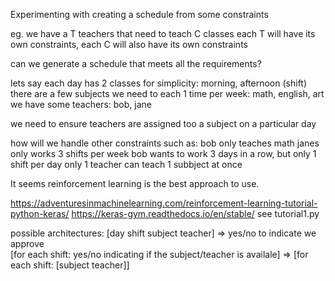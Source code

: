Experimenting with creating a schedule from some constraints

eg. we have a T teachers that need to teach C classes
each T will have its own constraints, each C will also have its own constraints

can we generate a schedule that meets all the requirements?



lets say each day has 2 classes for simplicity: morning, afternoon (shift)
there are a few subjects we need to each 1 time per week: math, english, art
we have some teachers: bob, jane
 
we need to ensure teachers are assigned too a subject on a particular day
 
how will we handle other constraints such as:
   bob only teaches math
   janes only works 3 shifts per week
   bob wants to work 3 days in a row, but only 1 shift per day
   only 1 teacher can teach 1 subbject at once
 

It seems reinforcement learning is the best approach to use.

https://adventuresinmachinelearning.com/reinforcement-learning-tutorial-python-keras/
https://keras-gym.readthedocs.io/en/stable/
see tutorial1.py






possible architectures:
   [day shift subject teacher] => yes/no to indicate we approve  
   [for each shift: yes/no indicating if the subject/teacher is availale] => [for each shift: [subject teacher]]